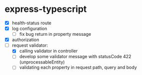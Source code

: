 # express-typescript
- [X] health-status route
- [X] log configuration
  - [ ] fix bug return in property message
- [X] authorization
- [ ] request validator:
  - [X] calling validator in controller
  - [ ] develop some validator message with statusCode 422 (unprocessableEntity)
  - [ ] validating each property in request path, query and body